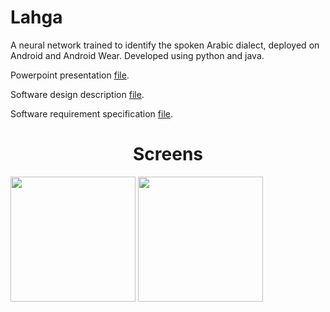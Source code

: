 # Lahga
A neural network trained to identify the spoken Arabic dialect, deployed on Android and Android Wear. Developed using python and java.

Powerpoint presentation [file](https://github.com/karimatwa/Etbara3-Android/blob/master/Etbara3%20Pres.pptx?raw=true).

Software design description [file](https://github.com/nesmabadr/Arabic-Dialect-Identification/blob/master/Software%20Design%20Description.docx?raw=true).

Software requirement specification [file](https://github.com/nesmabadr/Arabic-Dialect-Identification/blob/master/Software%20Requirement%20Specification.docx?raw=true).

<h1 align="center">Screens</h1>

<div align="centre">
    <img src="photo%20(1).png" width="200"</img> 
    <img src="photo%20(2).png" width="200"</img> 
</div>
